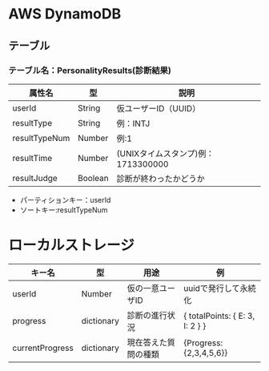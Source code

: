# AWS DynamoDB
## テーブル
### テーブル名：PersonalityResults(診断結果)
|属性名|型|説明|
|---|---|---|
|userId|String|仮ユーザーID（UUID）|
|resultType|String|例：INTJ|
|resultTypeNum|Number|例:1|
|resultTime|Number|(UNIXタイムスタンプ)例：1713300000|
|resultJudge|Boolean|診断が終わったかどうか|
* パーティションキー：userId
* ソートキー:resultTypeNum

# ローカルストレージ
|キー名|型|用途|例|
|---|---|---|---|
|userId|Number|仮の一意ユーザID|uuidで発行して永続化|
|progress|dictionary|診断の進行状況|{ totalPoints: { E: 3, I: 2 } }|
|currentProgress|dictionary|現在答えた質問の種類|{Progress:{2,3,4,5,6}}|